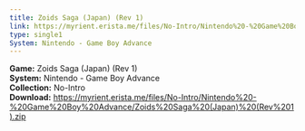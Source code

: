 ```yaml
---
title: Zoids Saga (Japan) (Rev 1)
link: https://myrient.erista.me/files/No-Intro/Nintendo%20-%20Game%20Boy%20Advance/Zoids%20Saga%20(Japan)%20(Rev%201).zip
type: single1
System: Nintendo - Game Boy Advance
---
```

<b>Game:</b> Zoids Saga (Japan) (Rev 1)<br>
<b>System:</b> Nintendo - Game Boy Advance<br>
<b>Collection:</b> No-Intro<br>
<b>Download:</b> https://myrient.erista.me/files/No-Intro/Nintendo%20-%20Game%20Boy%20Advance/Zoids%20Saga%20(Japan)%20(Rev%201).zip